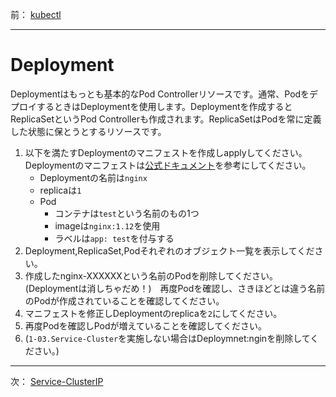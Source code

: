 前： [kubectl](kubectl.md)  

---

# Deployment
Deploymentはもっとも基本的なPod Controllerリソースです。通常、PodをデプロイするときはDeploymentを使用します。Deploymentを作成するとReplicaSetというPod Controllerも作成されます。ReplicaSetはPodを常に定義した状態に保とうとするリソースです。

1. 以下を満たすDeploymentのマニフェストを作成しapplyしてください。Deploymentのマニフェストは[公式ドキュメント](https://kubernetes.io/docs/concepts/workloads/controllers/deployment/#creating-a-deployment)を参考にしてください。
   - Deploymentの名前は``nginx``
   - replicaは``1``
   - Pod
     - コンテナは``test``という名前のもの1つ
     - imageは``nginx:1.12``を使用
     - ラベルは``app: test``を付与する
2. Deployment,ReplicaSet,Podそれぞれのオブジェクト一覧を表示してください。
3. 作成したnginx-XXXXXXという名前のPodを削除してください。(Deploymentは消しちゃだめ！)　再度Podを確認し、さきほどとは違う名前のPodが作成されていることを確認してください。
4. マニフェストを修正しDeploymentのreplicaを``2``にしてください。
5. 再度Podを確認しPodが増えていることを確認してください。
6. (``1-03.Service-Cluster``を実施しない場合はDeploymnet:nginを削除してください。)

---

次： [Service-ClusterIP](Service-ClusterIP.md)